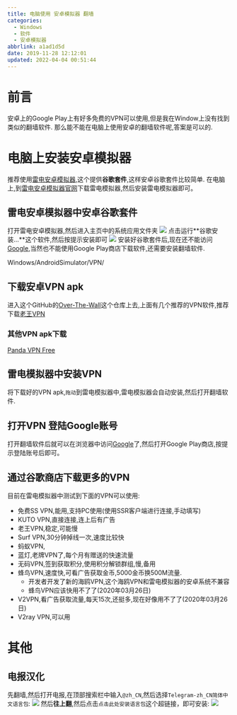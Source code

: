 ```yaml
---
title: 电脑使用 安卓模拟器 翻墙
categories: 
  - Windows
  - 软件
  - 安卓模拟器
abbrlink: a1ad1d5d
date: 2019-11-28 12:12:01
updated: 2022-04-04 00:51:44
---
```

# 前言
安卓上的Google Play上有好多免费的VPN可以使用,但是我在Window上没有找到类似的翻墙软件.
那么能不能在电脑上使用安卓的翻墙软件呢,答案是可以的.
# 电脑上安装安卓模拟器
推荐使用[雷电安卓模拟器](https://www.ldmnq.com/),这个提供**谷歌套件**,这样安卓谷歌套件比较简单.
在电脑上,到[雷电安卓模拟器官网](https://www.ldmnq.com/)下载雷电模拟器,然后安装雷电模拟器即可。
## 雷电安卓模拟器中安卓谷歌套件
打开雷电安卓模拟器,然后进入主页中的系统应用文件夹
![](https://raw.githubusercontent.com/lanlan2017/images/master/Windows/AndroidSimulator/VPN/1.png)
点击运行**谷歌安装...**这个软件,然后按提示安装即可
![](https://raw.githubusercontent.com/lanlan2017/images/master/Windows/AndroidSimulator/VPN/2.png)
安装好谷歌套件后,现在还不能访问[Google](https://www.google.com/),当然也不能使用Google Play商店下载软件,还需要安装翻墙软件.

Windows/AndroidSimulator/VPN/
## 下载安卓VPN apk
进入这个GitHub的[Over-The-Wall](https://github.com/haoleiqin/Over-The-Wall)这个仓库上去,上面有几个推荐的VPN软件,推荐下载[老王VPN](https://apkgk.com/com.findtheway)
### 其他VPN apk下载
[Panda VPN Free](https://apkgk.com/com.pandavpnfree.androidproxy)

## 雷电模拟器中安装VPN
将下载好的VPN apk,`拖动`到雷电模拟器中,雷电模拟器会自动安装,然后打开翻墙软件.
## 打开VPN 登陆Google账号
打开翻墙软件后就可以在浏览器中访问[Google](https://www.google.com/)了,然后打开Google Play商店,按提示登陆账号后即可。

## 通过谷歌商店下载更多的VPN
目前在雷电模拟器中测试到下面的VPN可以使用:
- 免费SS VPN,能用,支持PC使用(使用SSR客户端进行连接,手动填写)
- KUTO VPN,直接连接,连上后有广告
- 老王VPN,稳定,可能慢
- Surf VPN,30分钟掉线一次,速度比较快
- 蚂蚁VPN,
- 蓝灯,老牌VPN了,每个月有赠送的快速流量
- 无码VPN,签到获取积分,使用积分解锁群组,慢,备用
- 蜂鸟VPN,速度快,可看广告获取金币,5000金币换500M流量.
  - 开发者开发了新的海鸥VPN,这个海鸥VPN和雷电模拟器的安卓系统不兼容
  - 蜂鸟VPN应该快用不了了(2020年03月26日)
- V2VPN,看广告获取流量,每天15次,还挺多,现在好像用不了了(2020年03月26日)
- V2ray VPN,可以用

# 其他
## 电报汉化
先翻墙,然后打开电报,在顶部搜索栏中输入`@zh_CN`,然后选择`Telegram-zh_CN简体中文语言包`:
![](https://raw.githubusercontent.com/lanlan2017/images/master/Windows/AndroidSimulator/VPN/3.png)
然后**往上翻**,然后点击`点击此处安装语言包`这个超链接，即可安装:
![](https://raw.githubusercontent.com/lanlan2017/images/master/Windows/AndroidSimulator/VPN/4.png)

<!-- Windows/AndroidSimulator/VPN/ -->
